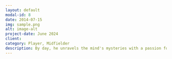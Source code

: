 ```yaml
---
layout: default
modal-id: 8
date: 2014-07-15
img: sample.png
alt: image-alt
project-date: June 2024
client: 
category: Player, Midfielder
description: By day, he unravels the mind's mysteries with a passion for psychology. But when the suit comes off, you might find him on the soccer field or hosting Dokodenn.
---
```

